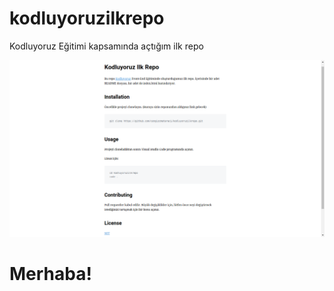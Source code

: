 # kodluyoruzilkrepo
Kodluyoruz Eğitimi kapsamında açtığım ilk repo

![Markdown Resmi](markdown.png)



<!DOCTYPE html>
<html lang="tr">
<head>
  <meta charset="UTF-8">

</head>
<body>
  <h1>Merhaba!</h1>
</body>
</html>
